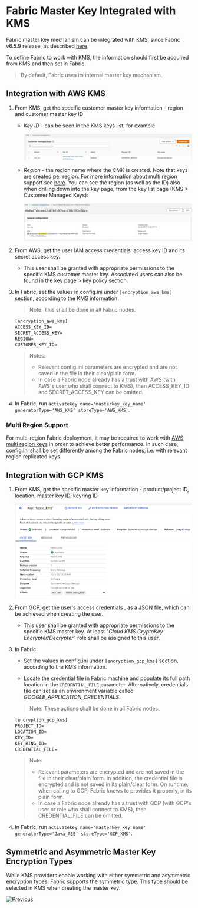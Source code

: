 # Fabric Master Key Integrated with KMS

Fabric master key mechanism can be integrated with KMS, since Fabric v6.5.9 release, as described [here](/articles/26_fabric_security/02_fabric_entities_design.md#kms).

To define Fabric to work with KMS, the information should first be acquired from KMS and then set in Fabric.
> By default, Fabric uses its internal master key mechanism. 

## Integration with AWS KMS

1. From KMS, get the specific customer master key information - region and customer master key ID

   - *Key ID* - can be seen in the KMS keys list, for example

     ![](images/10a_aws_KMS_key_list.jpg)

   - *Region* - the region name where the CMK is created. Note that keys are created per region. For more information about multi region support see [here](). You can see the region (as well as the ID) also when drilling down into the key page, from the key list page (KMS > Customer Managed Keys):

     ![](images/10a_aws_KMS_CMK.jpg)

2. From AWS, get the user IAM access credentials: access key ID and its secret access key.

   - This user shall be granted with appropriate permissions to the specific KMS customer master key. Associated users can also be found in the key page > key policy section. 

3. In Fabric, set the values in config.ini under ``[encryption_aws_kms]`` section, according to the KMS information. 

   > Note: This shall be done in all Fabric nodes. 

   ~~~
   [encryption_aws_kms]
   ACCESS_KEY_ID=
   SECRET_ACCESS_KEY=
   REGION=
   CUSTOMER_KEY_ID=
   ~~~
   >  Notes: 
   >
   >  * Relevant config.ini parameters are encrypted and are not saved in the file in their clear/plain form.
   >  * In case a Fabric node already has a trust with AWS (with AWS's user who shall connect to KMS), then ACCESS_KEY_ID and SECRET_ACCESS_KEY can be omitted.

4. In Fabric, run ``activatekey name='masterkey_key_name' generatorType='AWS_KMS' storeType='AWS_KMS'``.

### Multi Region Support

For multi-region Fabric deployment, it may be required to work with [AWS multi region keys](https://aws.amazon.com/blogs/security/encrypt-global-data-client-side-with-aws-kms-multi-region-keys/) in order to achieve better performance. In such case, config.ini shall be set differently among the Fabric nodes, i.e. with relevant region replicated keys.

## Integration with GCP KMS

1. From KMS, get the specific master key information - product/project ID, location, master key ID, keyring ID

   ![](images/10a_gcp_KMS_MK.jpg)

2. From GCP, get the user's access credentials , as a JSON file, which can be achieved when creating the user. 

   - This user shall be granted with appropriate permissions to the specific KMS master key. At least "*Cloud KMS CryptoKey Encrypter/Decrypter*" role shall be assigned to this user.

3. In Fabric:

   - Set the values in config.ini under ``[encryption_gcp_kms]`` section, according to the KMS information.

   - Locate the credential file in Fabric machine and populate its full path location in the ``CREDENTIAL_FILE`` parameter. Alternatively, credentials file can set as an environment variable called *GOOGLE_APPLICATION_CREDENTIALS*.

   >  Note: These actions shall be done in all Fabric nodes. 
   ~~~
   [encryption_gcp_kms]
   PROJECT_ID=
   LOCATION_ID=
   KEY_ID=
   KEY_RING_ID=
   CREDENTIAL_FILE=
   ~~~
   >  Note: 
   >
   >  * Relevant parameters are encrypted and are not saved in the file in their clear/plain form. In addition, the credential file is encrypted and is not saved in its plain/clear form. On runtime, when calling to GCP, Fabric knows to provides it properly, in its plain form. 
   >  * In case a Fabric node already has a trust with GCP (with GCP's user or role who shall connect to KMS), then CREDENTIAL_FILE can be omitted.

4. In Fabric, run ``activatekey name='masterkey_key_name' generatorType='Java_AES' storeType='GCP_KMS'``.

## Symmetric and Asymmetric Master Key Encryption Types

While KMS providers enable working with either symmetric and asymmetric encryption types, Fabric supports the symmetric type. This type should be selected in KMS when creating the master key. 



[![Previous](/articles/images/Previous.png)](/articles/99_fabric_infras/devops/10_fabric_definde_master_key.md)

